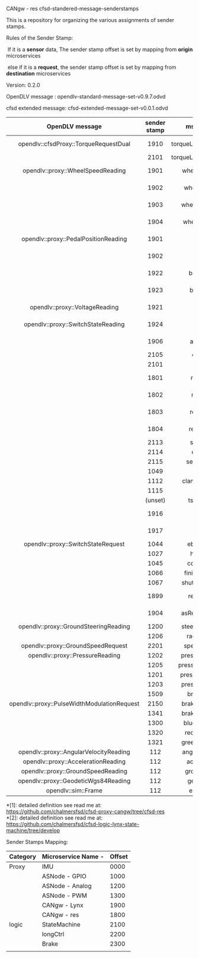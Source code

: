 CANgw - res  cfsd-standered-message-senderstamps

This is a repository for organizing the various assignments of sender stamps. 


Rules of the Sender Stamp:

​	If it is a **sensor** data, The sender stamp offset is set by mapping from **origin** microservices

​	else if it is a **request**, the sender stamp offset is set by mapping from **destination** microservices

Version: 0.2.0

OpenDLV message : opendlv-standard-message-set-v0.9.7.odvd

cfsd extended message: cfsd-extended-message-set-v0.0.1.odvd

|               OpenDLV message               | sender stamp |      msg content       | sensor/req |      unit       | origin      | Desitnation |
| :-----------------------------------------: | :----------: | :--------------------: | :--------: | :-------------: | ----------- | ----------- |
|    opendlv::cfsdProxy::TorqueRequestDual    |     1910     | torqueLeft&torqueRight |    req     |    0~2400cNm    | StateM      | CANgw-Lynx  |
|                                             |     2101     | torqueLeft&torqueRight |    req     |    0~2400cNm    | longCtrl    | StateM      |
|      opendlv::proxy::WheelSpeedReading      |     1901     |     wheelRareRight     |   sensor   |      Km/h       | CANgw-Lynx  |             |
|                                             |     1902     |     wheelRareLeft      |   sensor   |      Km/h       | CANgw-Lynx  |             |
|                                             |     1903     |    wheelFrontRight     |   sensor   |      Km/h       | CANgw-Lynx  |             |
|                                             |     1904     |     wheelFrontLeft     |   sensor   |      Km/h       | CANgw-Lynx  |             |
|    opendlv::proxy::PedalPositionReading     |     1901     |         brake          |   sensor   |        %        | CANgw-Lynx  |             |
|                                             |     1902     |        throttle        |   sensor   |        %        | CANgw-Lynx  |             |
|                                             |     1922     |       brakeFront       |   sensor   |        %        | CANgw-Lynx  |             |
|                                             |     1923     |       brakeRear        |   sensor   |        %        | CANgw-Lynx  |             |
|       opendlv::proxy::VoltageReading        |     1921     |         accSoC         |   sensor   | State of Charge | CANgw-Lynx  |             |
|     opendlv::proxy::SwitchStateReading      |     1924     |        dlStatus        |   sensor   |       0/1       | CANgw-Lynx  |             |
|                                             |     1906     |       asMission        |   sensor   |       0-8       | CANgw-Lynx  |             |
|                                             |     2105     |        ebsFault        |   sensor   |      bool       | StateM      |             |
|                                             |     2101     |        asState         |   sensor   |   states*[2]    | StateM      |             |
|                                             |     1801     |       resStatus        |   sensor   |     0/1*[1]     | CANgw - res |             |
|                                             |     1802     |        resEStop        |   sensor   |    0/128*[1]    | CANgw - res |             |
|                                             |     1803     |       resQuality       |   sensor   |    0-100*[1]    | CANgw - res |             |
|                                             |     1804     |       resButtons       |   sensor   |   1/3/5/7*[1]   | CANgw - res |             |
|                                             |     2113     |       steerFault       |   sensor   |      bool       | StateM      |             |
|                                             |     2114     |        ebsState        |   sensor   |     0-2*[2]     | StateM      |             |
|                                             |     2115     |      serviceValve      |   sensor   |      bool       | StateM      |             |
|                                             |     1049     |         ebsOk          |   sensor   |      bool       | ASNode      |             |
|                                             |     1112     |     clampExtended      |   sensor   |      bool       | ASNode      |             |
|                                             |     1115     |          asms          |   sensor   |      bool       | ASNode      |             |
|                                             |   (unset)    |      tsActivated       |   sensor   |      bool       | ASNode      |             |
|                                             |     1916     |         KnobR          |   sensor   |    1-12 int     | CANgw-Lynx  |             |
|                                             |     1917     |         NnobL          |   sensor   |    1-12 int     | CANgw-Lynx  |             |
|     opendlv::proxy::SwitchStateRequest      |     1044     |       ebsSpeaker       |    req     |      bool       | StateM      |             |
|                                             |     1027     |       heartBeat        |    req     |      bool       | StateM      |             |
|                                             |     1045     |       compressor       |    req     |      bool       | StateM      |             |
|                                             |     1066     |     finishedSignal     |    req     |      bool       | StateM      |             |
|                                             |     1067     |     shutdownSignal     |    req     |      bool       | StateM      |             |
|                                             |     1899     |     resInitialize      |    req     | Don't Care*[1]  | StateM      | CANgw-Res   |
|                                             |     1904     |     asReadyToDrive     |    req     |       1/0       | StateM      | CANgw-Lynx  |
|    opendlv::proxy::GroundSteeringReading    |     1200     |    steeringPosition    |   sensor   |       mm        | ASNode      |             |
|                                             |     1206     |      rackPosition      |   sensor   |       mm        | ASNode      |             |
|      opendlv::proxy::GroundSpeedRequest     |     2201     |      speedRequest      |    req     |       m/s       | velPlan     |  longctrl   |
|       opendlv::proxy::PressureReading       |     1202     |    pressureService     |   sensor   |       bar       | ASNode      |             |
|                                             |     1205     |   pressureRegulator    |   sensor   |       bar       | ASNode      |             |
|                                             |     1201     |    pressureEBSLine     |   sensor   |       bar       | ASNode      |             |
|                                             |     1203     |     pressureEBSAct     |   sensor   |       bar       | ASNode      |             |
|                                             |     1509     |      brakeTarget       |   sensor   |                 | ?           |             |
| opendlv::proxy::PulseWidthModulationRequest |     2150     |     brakeDutyCycle     |    req     |   dutyCycles    | Brake       | StateM      |
|                                             |     1341     |     brakeDutyCycle     |    req     |   dutyCycles    | StateM      | ASNode      |
|                                             |     1300     |     blueAssiSignal     |    req     |   dutyCycles    | StateM      | ASNode      |
|                                             |     1320     |     redAssiSignal      |    req     |   dutyCycles    | StateM      | ASNode      |
|                                             |     1321     |    greenAssiSignal     |    req     |   dutyCycles    | StateM      | ASNode      |
|   opendlv::proxy::AngularVelocityReading    |     112      |    angularVelocity     |   sensor   |      rad/s      | imu         |             |
|     opendlv::proxy::AccelerationReading     |     112      |      acceleration      |   sensor   |      m/s^2      | imu         |             |
|     opendlv::proxy::GroundSpeedReading      |     112      |      groundSpeed       |   sensor   |       m/s       | imu         |             |
|    opendlv::proxy::GeodeticWgs84Reading     |     112      |      geolocation       |   sensor   |       deg       | imu         |             |
|             opendlv::sim::Frame             |     112      |       eulerAngle       |   sensor   |       deg       | imu         |             |

*[1]: detailed definition see read me at:  https://github.com/chalmersfsd/cfsd-proxy-cangw/tree/cfsd-res  
*[2]: detailed definition see read me at:  https://github.com/chalmersfsd/cfsd-logic-lynx-state-machine/tree/develop

Sender Stamps Mapping:

| Category | Microservice Name - | Offset |
| -------- | ------------------- | ------ |
| Proxy    | IMU                 | 0000   |
|          | ASNode - GPIO       | 1000   |
|          | ASNode - Analog     | 1200   |
|          | ASNode - PWM        | 1300   |
|          | CANgw - Lynx        | 1900   |
|          | CANgw - res         | 1800   |
| logic    | StateMachine        | 2100   |
|          | longCtrl            | 2200   |
|          | Brake               | 2300   |
|          |                     |        |

